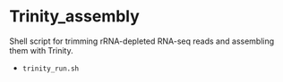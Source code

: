 # Trinity_assembly

Shell script for trimming rRNA-depleted RNA-seq reads and assembling them with Trinity.

- `trinity_run.sh`